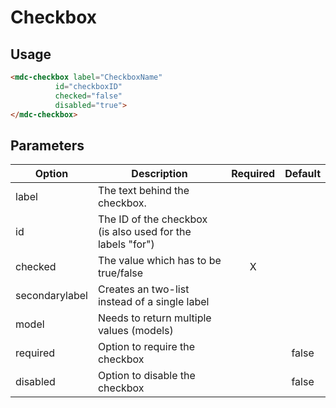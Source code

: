 # Checkbox

## Usage
```html
<mdc-checkbox label="CheckboxName" 
	      id="checkboxID" 
	      checked="false" 
	      disabled="true">
</mdc-checkbox>
```
## Parameters
| Option | Description | Required | Default |
|--|--|:--:|:--:|
| label		| The text behind the checkbox.					|		|				|
| id			|	The ID of the checkbox (is also used for the labels "for") |		|				|
| checked | The value which has to be true/false	| X |				|
| secondarylabel | Creates an two-list instead of a single label | | |
| model | Needs to return multiple values (models) | | |
| required | Option to require the checkbox | | false |
| disabled| Option to disable the checkbox						|		| false |
